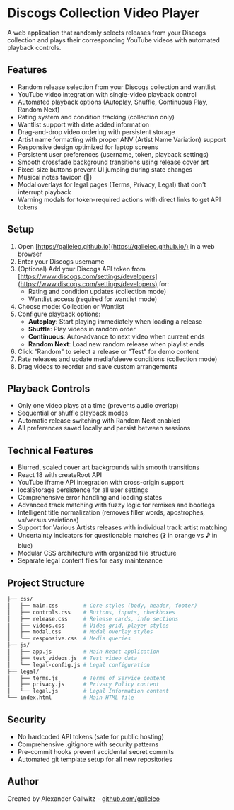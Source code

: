 # Discogs Collection Video Player

A web application that randomly selects releases from your Discogs collection and plays their corresponding YouTube videos with automated playback controls.

## Features

- Random release selection from your Discogs collection and wantlist
- YouTube video integration with single-video playback control
- Automated playback options (Autoplay, Shuffle, Continuous Play, Random Next)
- Rating system and condition tracking (collection only)
- Wantlist support with date added information
- Drag-and-drop video ordering with persistent storage
- Artist name formatting with proper ANV (Artist Name Variation) support
- Responsive design optimized for laptop screens
- Persistent user preferences (username, token, playback settings)
- Smooth crossfade background transitions using release cover art
- Fixed-size buttons prevent UI jumping during state changes
- Musical notes favicon (🎵)
- Modal overlays for legal pages (Terms, Privacy, Legal) that don't interrupt playback
- Warning modals for token-required actions with direct links to get API tokens

## Setup

1. Open [https://galleleo.github.io](https://galleleo.github.io/) in a web browser
2. Enter your Discogs username
3. (Optional) Add your Discogs API token from [https://www.discogs.com/settings/developers](https://www.discogs.com/settings/developers) for:
   - Rating and condition updates (collection mode)
   - Wantlist access (required for wantlist mode)
4. Choose mode: Collection or Wantlist
5. Configure playback options:
   - **Autoplay**: Start playing immediately when loading a release
   - **Shuffle**: Play videos in random order
   - **Continuous**: Auto-advance to next video when current ends
   - **Random Next**: Load new random release when playlist ends
6. Click "Random" to select a release or "Test" for demo content
7. Rate releases and update media/sleeve conditions (collection mode)
8. Drag videos to reorder and save custom arrangements

## Playback Controls

- Only one video plays at a time (prevents audio overlap)
- Sequential or shuffle playback modes
- Automatic release switching with Random Next enabled
- All preferences saved locally and persist between sessions

## Technical Features

- Blurred, scaled cover art backgrounds with smooth transitions
- React 18 with createRoot API
- YouTube iframe API integration with cross-origin support
- localStorage persistence for all user settings
- Comprehensive error handling and loading states
- Advanced track matching with fuzzy logic for remixes and bootlegs
- Intelligent title normalization (removes filler words, apostrophes, vs/versus variations)
- Support for Various Artists releases with individual track artist matching
- Uncertainty indicators for questionable matches (❓ in orange vs ♪ in blue)
- Modular CSS architecture with organized file structure
- Separate legal content files for easy maintenance

## Project Structure

```bash
├── css/
│   ├── main.css        # Core styles (body, header, footer)
│   ├── controls.css    # Buttons, inputs, checkboxes
│   ├── release.css     # Release cards, info sections
│   ├── videos.css      # Video grid, player styles
│   ├── modal.css       # Modal overlay styles
│   └── responsive.css  # Media queries
├── js/
│   ├── app.js          # Main React application
│   ├── test_videos.js  # Test video data
│   └── legal-config.js # Legal configuration
├── legal/
│   ├── terms.js        # Terms of Service content
│   ├── privacy.js      # Privacy Policy content
│   └── legal.js        # Legal Information content
└── index.html          # Main HTML file
```

## Security

- No hardcoded API tokens (safe for public hosting)
- Comprehensive .gitignore with security patterns
- Pre-commit hooks prevent accidental secret commits
- Automated git template setup for all new repositories

## Author

Created by Alexander Gallwitz - [github.com/galleleo](https://github.com/galleleo)
